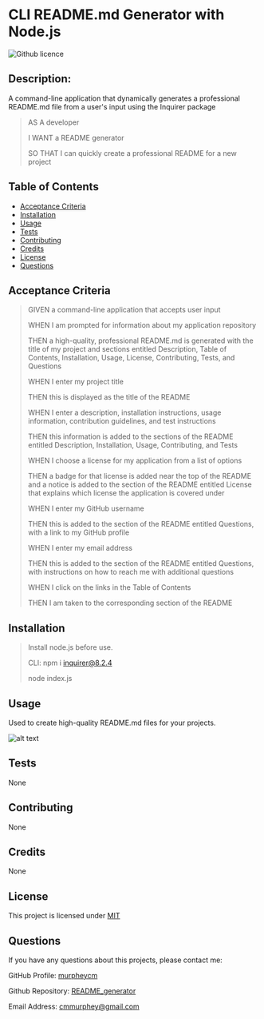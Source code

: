 
# CLI README.md Generator with Node.js
![Github licence](http://img.shields.io/badge/license-MIT-blue.svg)

## Description: 
A command-line application that dynamically generates a professional README.md file from a user's input using the Inquirer package

> AS A developer
>
> I WANT a README generator
>
> SO THAT I can quickly create a professional README for a new project

## Table of Contents
* [Acceptance Criteria](#acceptanceCriteria)
* [Installation](#installation)
* [Usage](#usage)
* [Tests](#tests)
* [Contributing](#contribution)
* [Credits](#credits)
* [License](#license)
* [Questions](#questions)

## Acceptance Criteria
> GIVEN a command-line application that accepts user input
>
> WHEN I am prompted for information about my application repository
> 
> THEN a high-quality, professional README.md is generated with the title of my project and sections entitled
> Description, Table of Contents, Installation, Usage, License, Contributing, Tests, and Questions
> 
> WHEN I enter my project title
> 
> THEN this is displayed as the title of the README
> 
> WHEN I enter a description, installation instructions, usage information, contribution guidelines, and test
> instructions
> 
> THEN this information is added to the sections of the README entitled Description, Installation, Usage, 
> Contributing, and Tests
> 
> WHEN I choose a license for my application from a list of options
> 
> THEN a badge for that license is added near the top of the README and a notice is added to the section of the
> README entitled License that explains which license the application is covered under
> 
> WHEN I enter my GitHub username
> 
> THEN this is added to the section of the README entitled Questions, with a link to my GitHub profile
> 
> WHEN I enter my email address
> 
> THEN this is added to the section of the README entitled Questions, with instructions on how to reach me with
> additional questions
> 
> WHEN I click on the links in the Table of Contents
> 
> THEN I am taken to the corresponding section of the README

## Installation
> Install node.js before use. 
> 
> CLI: npm i inquirer@8.2.4
> 
> node index.js

## Usage
Used to create high-quality README.md files for your projects.

![alt text](./utils/screenvideo.gif)

## Tests
None

## Contributing
None

## Credits
None

## License
This project is licensed under [MIT](https://spdx.org/licenses/)

## Questions
If you have any questions about this projects, please contact me:

GitHub Profile: [murpheycm](https://github.com/murpheycm)

Github Repository: [README_generator](https://github.com/murpheycm/README_generator)

Email Address: cmmurphey@gmail.com
